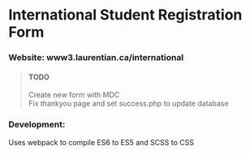# International Student Registration Form  

### Website: www3.laurentian.ca/international


> #### TODO
> Create new form with MDC  
> Fix thankyou page and set success.php to update database

### Development:

Uses webpack to compile ES6 to ES5 and SCSS to CSS
